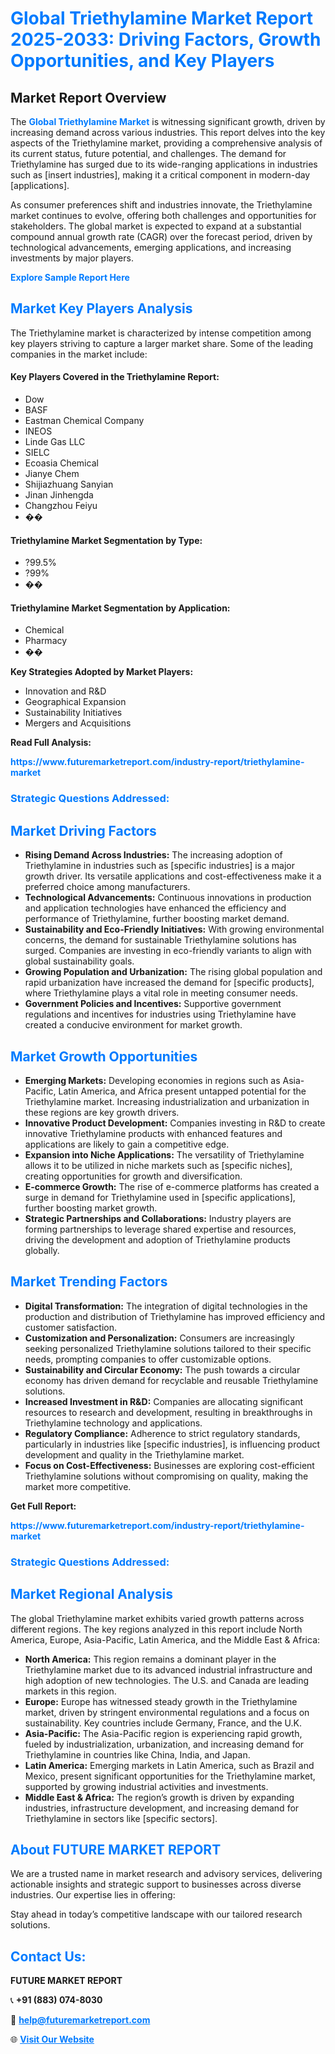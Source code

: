 <h1 style="color: #007BFF;">Global Triethylamine Market Report 2025-2033: Driving Factors, Growth Opportunities, and Key Players</h1>

<section id="overview">
<h2>Market Report Overview</h2>
<p>The <a href="https://www.futuremarketreport.com/industry-report/triethylamine-market" style="color: #007BFF; text-decoration: none;"><strong>Global Triethylamine Market</strong></a> is witnessing significant growth, driven by increasing demand across various industries. This report delves into the key aspects of the Triethylamine market, providing a comprehensive analysis of its current status, future potential, and challenges. The demand for Triethylamine has surged due to its wide-ranging applications in industries such as [insert industries], making it a critical component in modern-day [applications].</p>
<p>As consumer preferences shift and industries innovate, the Triethylamine market continues to evolve, offering both challenges and opportunities for stakeholders. The global market is expected to expand at a substantial compound annual growth rate (CAGR) over the forecast period, driven by technological advancements, emerging applications, and increasing investments by major players.</p>
</section>

<section id="overview">
<p><a href="https://www.futuremarketreport.com/request-sample/reportId=113749" style="color: #007BFF; text-decoration: none;"><strong>Explore Sample Report Here</strong></a></p>
</section>

<section id="key-players">
<h2 style="color: #007BFF;">Market Key Players Analysis</h2>
<p>The Triethylamine market is characterized by intense competition among key players striving to capture a larger market share. Some of the leading companies in the market include:</p>
<h4>Key Players Covered in the Triethylamine Report:</h4>
<ul><li>Dow</li><li>BASF</li><li>Eastman Chemical Company</li><li>INEOS</li><li>Linde Gas LLC</li><li>SIELC</li><li>Ecoasia Chemical</li><li>Jianye Chem</li><li>Shijiazhuang Sanyian</li><li>Jinan Jinhengda</li><li>Changzhou Feiyu</li><li>��</li></ul>
<h4>Triethylamine Market Segmentation by Type:</h4>
<ul><li>?99.5%</li><li>?99%</li><li>��</li></ul>

<h4>Triethylamine Market Segmentation by Application:</h4>
<ul><li>Chemical</li><li>Pharmacy</li><li>��</li></ul>
<p><strong>Key Strategies Adopted by Market Players:</strong></p>
<ul>
<li>Innovation and R&D</li>
<li>Geographical Expansion</li>
<li>Sustainability Initiatives</li>
<li>Mergers and Acquisitions</li>
</ul>
</section>

<section>
<p><strong>Read Full Analysis: </strong></p><a href="https://www.futuremarketreport.com/industry-report/triethylamine-market" style="color: #007BFF; text-decoration: none;"><strong>https://www.futuremarketreport.com/industry-report/triethylamine-market</strong></a>
<h3 style="color: #007BFF;">Strategic Questions Addressed:</h3>
</section>

<section id="driving-factors">
<h2 style="color: #007BFF;">Market Driving Factors</h2>
<ul>
<li><strong>Rising Demand Across Industries:</strong> The increasing adoption of Triethylamine in industries such as [specific industries] is a major growth driver. Its versatile applications and cost-effectiveness make it a preferred choice among manufacturers.</li>
<li><strong>Technological Advancements:</strong> Continuous innovations in production and application technologies have enhanced the efficiency and performance of Triethylamine, further boosting market demand.</li>
<li><strong>Sustainability and Eco-Friendly Initiatives:</strong> With growing environmental concerns, the demand for sustainable Triethylamine solutions has surged. Companies are investing in eco-friendly variants to align with global sustainability goals.</li>
<li><strong>Growing Population and Urbanization:</strong> The rising global population and rapid urbanization have increased the demand for [specific products], where Triethylamine plays a vital role in meeting consumer needs.</li>
<li><strong>Government Policies and Incentives:</strong> Supportive government regulations and incentives for industries using Triethylamine have created a conducive environment for market growth.</li>
</ul>
</section>

<section id="growth-opportunities">
<h2 style="color: #007BFF;">Market Growth Opportunities</h2>
<ul>
<li><strong>Emerging Markets:</strong> Developing economies in regions such as Asia-Pacific, Latin America, and Africa present untapped potential for the Triethylamine market. Increasing industrialization and urbanization in these regions are key growth drivers.</li>
<li><strong>Innovative Product Development:</strong> Companies investing in R&D to create innovative Triethylamine products with enhanced features and applications are likely to gain a competitive edge.</li>
<li><strong>Expansion into Niche Applications:</strong> The versatility of Triethylamine allows it to be utilized in niche markets such as [specific niches], creating opportunities for growth and diversification.</li>
<li><strong>E-commerce Growth:</strong> The rise of e-commerce platforms has created a surge in demand for Triethylamine used in [specific applications], further boosting market growth.</li>
<li><strong>Strategic Partnerships and Collaborations:</strong> Industry players are forming partnerships to leverage shared expertise and resources, driving the development and adoption of Triethylamine products globally.</li>
</ul>
</section>

<section id="trending-factors">
<h2 style="color: #007BFF;">Market Trending Factors</h2>
<ul>
<li><strong>Digital Transformation:</strong> The integration of digital technologies in the production and distribution of Triethylamine has improved efficiency and customer satisfaction.</li>
<li><strong>Customization and Personalization:</strong> Consumers are increasingly seeking personalized Triethylamine solutions tailored to their specific needs, prompting companies to offer customizable options.</li>
<li><strong>Sustainability and Circular Economy:</strong> The push towards a circular economy has driven demand for recyclable and reusable Triethylamine solutions.</li>
<li><strong>Increased Investment in R&D:</strong> Companies are allocating significant resources to research and development, resulting in breakthroughs in Triethylamine technology and applications.</li>
<li><strong>Regulatory Compliance:</strong> Adherence to strict regulatory standards, particularly in industries like [specific industries], is influencing product development and quality in the Triethylamine market.</li>
<li><strong>Focus on Cost-Effectiveness:</strong> Businesses are exploring cost-efficient Triethylamine solutions without compromising on quality, making the market more competitive.</li>
</ul>
</section>

<section>
<p><strong>Get Full Report: </strong></p><a href="https://www.futuremarketreport.com/industry-report/triethylamine-market" style="color: #007BFF; text-decoration: none;"><strong>https://www.futuremarketreport.com/industry-report/triethylamine-market</strong></a>
<h3 style="color: #007BFF;">Strategic Questions Addressed:</h3>
</section>


<section id="regional-analysis">
<h2 style="color: #007BFF;">Market Regional Analysis</h2>
<p>The global Triethylamine market exhibits varied growth patterns across different regions. The key regions analyzed in this report include North America, Europe, Asia-Pacific, Latin America, and the Middle East & Africa:</p>
<ul>
<li><strong>North America:</strong> This region remains a dominant player in the Triethylamine market due to its advanced industrial infrastructure and high adoption of new technologies. The U.S. and Canada are leading markets in this region.</li>
<li><strong>Europe:</strong> Europe has witnessed steady growth in the Triethylamine market, driven by stringent environmental regulations and a focus on sustainability. Key countries include Germany, France, and the U.K.</li>
<li><strong>Asia-Pacific:</strong> The Asia-Pacific region is experiencing rapid growth, fueled by industrialization, urbanization, and increasing demand for Triethylamine in countries like China, India, and Japan.</li>
<li><strong>Latin America:</strong> Emerging markets in Latin America, such as Brazil and Mexico, present significant opportunities for the Triethylamine market, supported by growing industrial activities and investments.</li>
<li><strong>Middle East & Africa:</strong> The region’s growth is driven by expanding industries, infrastructure development, and increasing demand for Triethylamine in sectors like [specific sectors].</li>
</ul>
</section>

<footer>
<h2 style="color: #007BFF;">About FUTURE MARKET REPORT</h2>
<p>We are a trusted name in market research and advisory services, delivering actionable insights and strategic support to businesses across diverse industries. Our expertise lies in offering:</p>

<p>Stay ahead in today’s competitive landscape with our tailored research solutions.</p>

<h2 style="color: #007BFF;">Contact Us:</h2>
<p><strong>FUTURE MARKET REPORT</strong></p>
<p>📞 <strong>+91 (883) 074-8030</strong></p>
<p>📧 <strong><a href="mailto:help@futuremarketreport.com" style="color: #007BFF;">help@futuremarketreport.com</a></strong></p>
<p>🌐 <strong><a href="https://www.futuremarketreport.com/" style="color: #007BFF;">Visit Our Website</a></strong></p>
</footer>
